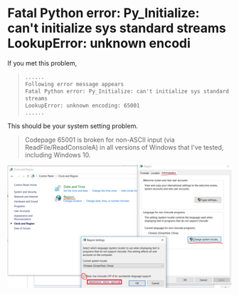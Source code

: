 # Fatal Python error: Py\_Initialize: can't initialize sys standard streams LookupError: unknown encodi

If you met this problem, 

> ```text
> ......
> Following error message appears
> Fatal Python error: Py_Initialize: can't initialize sys standard streams
> LookupError: unknown encoding: 65001
> ......
> ```

This should be your system setting problem.

> Codepage 65001 is broken for non-ASCII input \(via ReadFile/ReadConsoleA\) in all versions of Windows that I've tested, including Windows 10.

![](../.gitbook/assets/50mxn.png)

